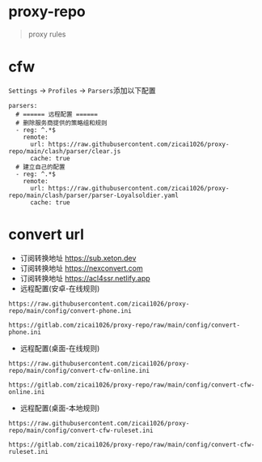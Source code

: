 # proxy-repo

> proxy rules

# cfw

`Settings` -> `Profiles` -> `Parsers`添加以下配置

```
parsers:
  # ====== 远程配置 ======
  # 删除服务商提供的策略组和规则
  - reg: ^.*$
    remote:
      url: https://raw.githubusercontent.com/zicai1026/proxy-repo/main/clash/parser/clear.js
      cache: true
  # 建立自己的配置
  - reg: ^.*$
    remote:
      url: https://raw.githubusercontent.com/zicai1026/proxy-repo/main/clash/parser/parser-Loyalsoldier.yaml
      cache: true
```

# convert url

* 订阅转换地址    <a href="https://sub.xeton.dev" target="_blank">https://sub.xeton.dev</a>
* 订阅转换地址    <a href="https://nexconvert.com" target="_blank">https://nexconvert.com</a>
* 订阅转换地址    <a href="https://acl4ssr.netlify.app" target="_blank">https://acl4ssr.netlify.app</a>
* 远程配置(安卓-在线规则)

```
https://raw.githubusercontent.com/zicai1026/proxy-repo/main/config/convert-phone.ini
```

```
https://gitlab.com/zicai1026/proxy-repo/raw/main/config/convert-phone.ini
```
* 远程配置(桌面-在线规则)

```
https://raw.githubusercontent.com/zicai1026/proxy-repo/main/config/convert-cfw-online.ini
```

```
https://gitlab.com/zicai1026/proxy-repo/raw/main/config/convert-cfw-online.ini
```

* 远程配置(桌面-本地规则)

```
https://raw.githubusercontent.com/zicai1026/proxy-repo/main/config/convert-cfw-ruleset.ini
```

```
https://gitlab.com/zicai1026/proxy-repo/raw/main/config/convert-cfw-ruleset.ini
```

